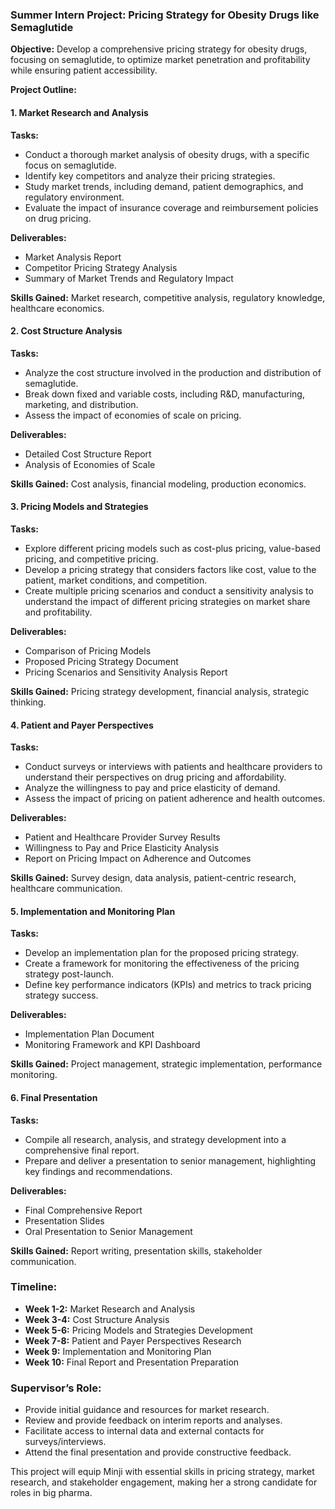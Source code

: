 ### Summer Intern Project: Pricing Strategy for Obesity Drugs like Semaglutide

**Objective:** Develop a comprehensive pricing strategy for obesity drugs, focusing on semaglutide, to optimize market penetration and profitability while ensuring patient accessibility.

**Project Outline:**

#### 1. Market Research and Analysis
**Tasks:**
- Conduct a thorough market analysis of obesity drugs, with a specific focus on semaglutide.
- Identify key competitors and analyze their pricing strategies.
- Study market trends, including demand, patient demographics, and regulatory environment.
- Evaluate the impact of insurance coverage and reimbursement policies on drug pricing.

**Deliverables:**
- Market Analysis Report
- Competitor Pricing Strategy Analysis
- Summary of Market Trends and Regulatory Impact

**Skills Gained:** Market research, competitive analysis, regulatory knowledge, healthcare economics.

#### 2. Cost Structure Analysis
**Tasks:**
- Analyze the cost structure involved in the production and distribution of semaglutide.
- Break down fixed and variable costs, including R&D, manufacturing, marketing, and distribution.
- Assess the impact of economies of scale on pricing.

**Deliverables:**
- Detailed Cost Structure Report
- Analysis of Economies of Scale

**Skills Gained:** Cost analysis, financial modeling, production economics.

#### 3. Pricing Models and Strategies
**Tasks:**
- Explore different pricing models such as cost-plus pricing, value-based pricing, and competitive pricing.
- Develop a pricing strategy that considers factors like cost, value to the patient, market conditions, and competition.
- Create multiple pricing scenarios and conduct a sensitivity analysis to understand the impact of different pricing strategies on market share and profitability.

**Deliverables:**
- Comparison of Pricing Models
- Proposed Pricing Strategy Document
- Pricing Scenarios and Sensitivity Analysis Report

**Skills Gained:** Pricing strategy development, financial analysis, strategic thinking.

#### 4. Patient and Payer Perspectives
**Tasks:**
- Conduct surveys or interviews with patients and healthcare providers to understand their perspectives on drug pricing and affordability.
- Analyze the willingness to pay and price elasticity of demand.
- Assess the impact of pricing on patient adherence and health outcomes.

**Deliverables:**
- Patient and Healthcare Provider Survey Results
- Willingness to Pay and Price Elasticity Analysis
- Report on Pricing Impact on Adherence and Outcomes

**Skills Gained:** Survey design, data analysis, patient-centric research, healthcare communication.

#### 5. Implementation and Monitoring Plan
**Tasks:**
- Develop an implementation plan for the proposed pricing strategy.
- Create a framework for monitoring the effectiveness of the pricing strategy post-launch.
- Define key performance indicators (KPIs) and metrics to track pricing strategy success.

**Deliverables:**
- Implementation Plan Document
- Monitoring Framework and KPI Dashboard

**Skills Gained:** Project management, strategic implementation, performance monitoring.

#### 6. Final Presentation
**Tasks:**
- Compile all research, analysis, and strategy development into a comprehensive final report.
- Prepare and deliver a presentation to senior management, highlighting key findings and recommendations.

**Deliverables:**
- Final Comprehensive Report
- Presentation Slides
- Oral Presentation to Senior Management

**Skills Gained:** Report writing, presentation skills, stakeholder communication.

### Timeline:
- **Week 1-2:** Market Research and Analysis
- **Week 3-4:** Cost Structure Analysis
- **Week 5-6:** Pricing Models and Strategies Development
- **Week 7-8:** Patient and Payer Perspectives Research
- **Week 9:** Implementation and Monitoring Plan
- **Week 10:** Final Report and Presentation Preparation

### Supervisor’s Role:
- Provide initial guidance and resources for market research.
- Review and provide feedback on interim reports and analyses.
- Facilitate access to internal data and external contacts for surveys/interviews.
- Attend the final presentation and provide constructive feedback.

This project will equip Minji with essential skills in pricing strategy, market research, and stakeholder engagement, making her a strong candidate for roles in big pharma.
